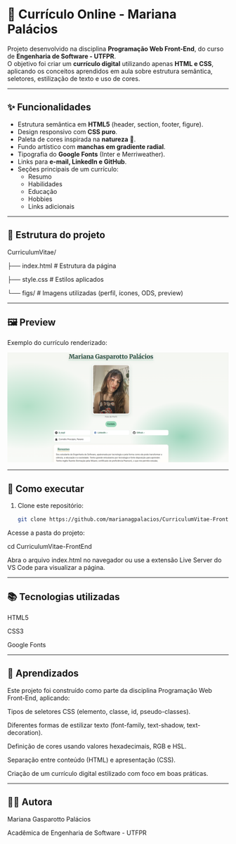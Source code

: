 # 🌱 Currículo Online - Mariana Palácios

Projeto desenvolvido na disciplina **Programação Web Front-End**, do curso de **Engenharia de Software - UTFPR**.  
O objetivo foi criar um **currículo digital** utilizando apenas **HTML e CSS**, aplicando os conceitos aprendidos em aula sobre estrutura semântica, seletores, estilização de texto e uso de cores.

---

## ✨ Funcionalidades
- Estrutura semântica em **HTML5** (header, section, footer, figure).
- Design responsivo com **CSS puro**.
- Paleta de cores inspirada na **natureza** 🌿.
- Fundo artístico com **manchas em gradiente radial**.
- Tipografia do **Google Fonts** (Inter e Merriweather).
- Links para **e-mail, LinkedIn e GitHub**.
- Seções principais de um currículo:
  - Resumo
  - Habilidades
  - Educação
  - Hobbies
  - Links adicionais

---

## 📂 Estrutura do projeto

CurriculumVitae/

├── index.html # Estrutura da página

├── style.css # Estilos aplicados

└── figs/ # Imagens utilizadas (perfil, ícones, ODS, preview)


---

## 🖼️ Preview
Exemplo do currículo renderizado:

![Preview do currículo](./figs/preview.png)


---

## 🚀 Como executar
1. Clone este repositório:
   ```bash
   git clone https://github.com/marianagpalacios/CurriculumVitae-FrontEnd.git
   
Acesse a pasta do projeto:

cd CurriculumVitae-FrontEnd


Abra o arquivo index.html no navegador ou use a extensão Live Server do VS Code para visualizar a página.

---

## 📚 Tecnologias utilizadas

HTML5

CSS3

Google Fonts

---

## 📖 Aprendizados

Este projeto foi construído como parte da disciplina Programação Web Front-End, aplicando:

Tipos de seletores CSS (elemento, classe, id, pseudo-classes).

Diferentes formas de estilizar texto (font-family, text-shadow, text-decoration).

Definição de cores usando valores hexadecimais, RGB e HSL.

Separação entre conteúdo (HTML) e apresentação (CSS).

Criação de um currículo digital estilizado com foco em boas práticas.

---

## 👩‍💻 Autora

Mariana Gasparotto Palácios

Acadêmica de Engenharia de Software - UTFPR
